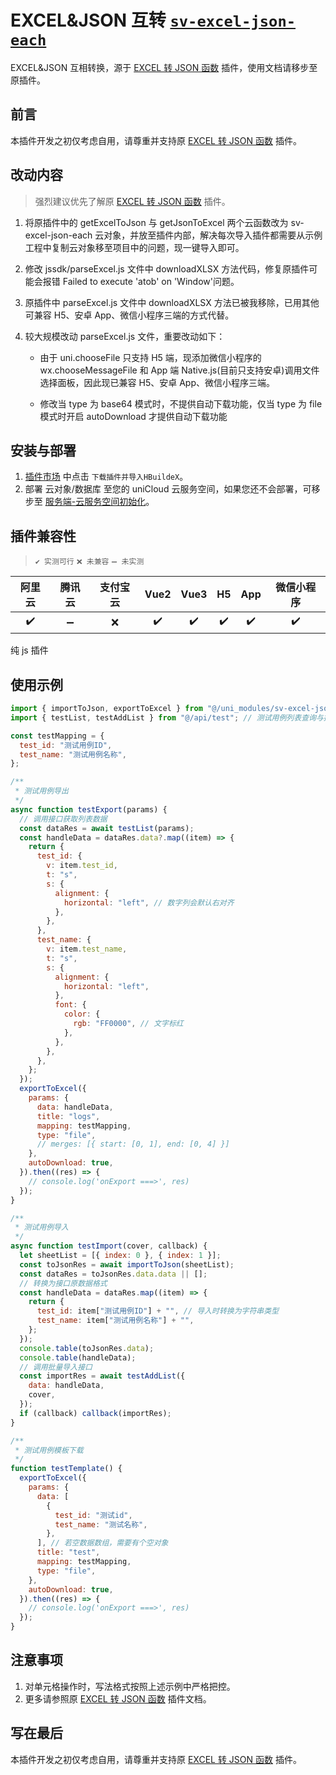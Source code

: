 # EXCEL&JSON 互转 [`sv-excel-json-each`](https://ext.dcloud.net.cn/plugin?id=16401)

EXCEL&JSON 互相转换，源于 [EXCEL 转 JSON 函数](https://ext.dcloud.net.cn/plugin?id=6626) 插件，使用文档请移步至原插件。

## 前言

本插件开发之初仅考虑自用，请尊重并支持原 [EXCEL 转 JSON 函数](https://ext.dcloud.net.cn/plugin?id=6626) 插件。

## 改动内容

> 强烈建议优先了解原 [EXCEL 转 JSON 函数](https://ext.dcloud.net.cn/plugin?id=6626) 插件。

1. 将原插件中的 getExcelToJson 与 getJsonToExcel 两个云函数改为 sv-excel-json-each 云对象，并放至插件内部，解决每次导入插件都需要从示例工程中复制云对象移至项目中的问题，现一键导入即可。

2. 修改 jssdk/parseExcel.js 文件中 downloadXLSX 方法代码，修复原插件可能会报错 Failed to execute 'atob' on 'Window'问题。

3. 原插件中 parseExcel.js 文件中 downloadXLSX 方法已被我移除，已用其他可兼容 H5、安卓 App、微信小程序三端的方式代替。

4. 较大规模改动 parseExcel.js 文件，重要改动如下：

   - 由于 uni.chooseFile 只支持 H5 端，现添加微信小程序的 wx.chooseMessageFile 和 App 端 Native.js(目前只支持安卓)调用文件选择面板，因此现已兼容 H5、安卓 App、微信小程序三端。

   - 修改当 type 为 base64 模式时，不提供自动下载功能，仅当 type 为 file 模式时开启 autoDownload 才提供自动下载功能

## 安装与部署

1. [插件市场](https://ext.dcloud.net.cn/plugin?id=16401) 中点击 `下载插件并导入HBuildeX`。
2. 部署 云对象/数据库 至您的 uniCloud 云服务空间，如果您还不会部署，可移步至 [服务端-云服务空间初始化](../../frame/sv-service/sv-service.md#云服务空间初始化)。

## 插件兼容性

> `✔️ 实测可行` `❌ 未兼容` `➖ 未实测`

| 阿里云 | 腾讯云 | 支付宝云 | Vue2 | Vue3 | H5  | App | 微信小程序 |
| :----: | :----: | :------: | :--: | :--: | :-: | :-: | :--------: |
|   ✔️   |   ➖   |    ❌    |  ✔️  |  ✔️  | ✔️  | ✔️  |     ✔️     |

纯 js 插件

## 使用示例

```javascript
import { importToJson, exportToExcel } from "@/uni_modules/sv-excel-json-each/js_sdk/parseExcel.js";
import { testList, testAddList } from "@/api/test"; // 测试用例列表查询与批量导入接口

const testMapping = {
  test_id: "测试用例ID",
  test_name: "测试用例名称",
};

/**
 * 测试用例导出
 */
async function testExport(params) {
  // 调用接口获取列表数据
  const dataRes = await testList(params);
  const handleData = dataRes.data?.map((item) => {
    return {
      test_id: {
        v: item.test_id,
        t: "s",
        s: {
          alignment: {
            horizontal: "left", // 数字列会默认右对齐
          },
        },
      },
      test_name: {
        v: item.test_name,
        t: "s",
        s: {
          alignment: {
            horizontal: "left",
          },
          font: {
            color: {
              rgb: "FF0000", // 文字标红
            },
          },
        },
      },
    };
  });
  exportToExcel({
    params: {
      data: handleData,
      title: "logs",
      mapping: testMapping,
      type: "file",
      // merges: [{ start: [0, 1], end: [0, 4] }]
    },
    autoDownload: true,
  }).then((res) => {
    // console.log('onExport ===>', res)
  });
}

/**
 * 测试用例导入
 */
async function testImport(cover, callback) {
  let sheetList = [{ index: 0 }, { index: 1 }];
  const toJsonRes = await importToJson(sheetList);
  const dataRes = toJsonRes.data.data || [];
  // 转换为接口原数据格式
  const handleData = dataRes.map((item) => {
    return {
      test_id: item["测试用例ID"] + "", // 导入时转换为字符串类型
      test_name: item["测试用例名称"] + "",
    };
  });
  console.table(toJsonRes.data);
  console.table(handleData);
  // 调用批量导入接口
  const importRes = await testAddList({
    data: handleData,
    cover,
  });
  if (callback) callback(importRes);
}

/**
 * 测试用例模板下载
 */
function testTemplate() {
  exportToExcel({
    params: {
      data: [
        {
          test_id: "测试id",
          test_name: "测试名称",
        },
      ], // 若空数据数组，需要有个空对象
      title: "test",
      mapping: testMapping,
      type: "file",
    },
    autoDownload: true,
  }).then((res) => {
    // console.log('onExport ===>', res)
  });
}
```

## 注意事项

1. 对单元格操作时，写法格式按照上述示例中严格把控。
2. 更多请参照原 [EXCEL 转 JSON 函数](https://ext.dcloud.net.cn/plugin?id=6626) 插件文档。

## 写在最后

本插件开发之初仅考虑自用，请尊重并支持原 [EXCEL 转 JSON 函数](https://ext.dcloud.net.cn/plugin?id=6626) 插件。
